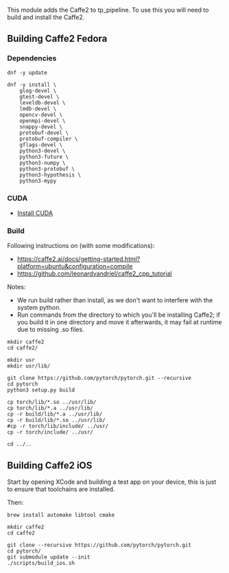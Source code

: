 
This module adds the Caffe2 to tp_pipeline. To use this you will need to build and install the Caffe2.

## Building Caffe2 Fedora

### Dependencies
```
dnf -y update

dnf -y install \
	glog-devel \
	gtest-devel \
	leveldb-devel \
	lmdb-devel \
	opencv-devel \
	openmpi-devel \
	snappy-devel \
	protobuf-devel \
	protobuf-compiler \
	gflags-devel \
	python3-devel \
	python3-future \
	python3-numpy \
	python3-protobuf \
	python3-hypothesis \
	python3-mypy

```

### CUDA
* [Install CUDA](https://github.com/tdp-libs/general_machine_installation/blob/master/Fedora/NVIDIA.md)

### Build
Following instructions on (with some modifications):
* https://caffe2.ai/docs/getting-started.html?platform=ubuntu&configuration=compile
* https://github.com/leonardvandriel/caffe2_cpp_tutorial

Notes:
* We run build rather than install, as we don't want to interfere with the system python.
* Run commands from the directory to which you'll be installing Caffe2; if you build it in one directory and move it afterwards, it may fail at runtime due to missing .so files.

```
mkdir caffe2
cd caffe2/

mkdir usr
mkdir usr/lib/

git clone https://github.com/pytorch/pytorch.git --recursive 
cd pytorch
python3 setup.py build

cp torch/lib/*.so ../usr/lib/
cp torch/lib/*.a ../usr/lib/
cp -r build/lib/*.a ../usr/lib/
cp -r build/lib/*.so ../usr/lib/
#cp -r torch/lib/include/ ../usr/
cp -r torch/include/ ../usr/

cd ../..

```
## Building Caffe2 iOS
Start by opening XCode and building a test app on your device, this is just to ensure that toolchains are installed.

Then:
```
brew install automake libtool cmake

mkdir caffe2
cd caffe2

git clone --recursive https://github.com/pytorch/pytorch.git
cd pytorch/
git submodule update --init
./scripts/build_ios.sh

```
